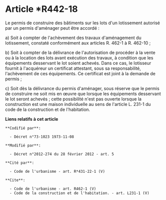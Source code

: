 # Article *R442-18

Le permis de construire des bâtiments sur les lots d'un lotissement autorisé par un permis d'aménager peut être accordé : 

a) Soit à compter de l'achèvement des travaux d'aménagement du lotissement, constaté conformément aux articles R. 462-1 à R.
462-10 ; 

b) Soit à compter de la délivrance de l'autorisation de procéder à la vente ou à la location des lots avant exécution des
travaux, à condition que les équipements desservant le lot soient achevés. Dans ce cas, le lotisseur fournit à l'acquéreur un
certificat attestant, sous sa responsabilité, l'achèvement de ces équipements. Ce certificat est joint à la demande de
permis ; 

c) Soit dès la délivrance du permis d'aménager, sous réserve que le permis de construire ne soit mis en œuvre que lorsque les
équipements desservant le lot seront achevés ; cette possibilité n'est pas ouverte lorsque la construction est une maison
individuelle au sens de l'article L. 231-1 du code de la construction et de l'habitation.

**Liens relatifs à cet article**

	**Codifié par**:

	  - Décret n°73-1023 1973-11-08

	**Modifié par**:

	  - Décret n°2012-274 du 28 février 2012 - art. 5

	**Cité par**:

	  - Code de l'urbanisme - art. R*431-22-1 (V)

	**Cite**:

	  - Code de l'urbanisme - art. R462-1 (V)
	  - Code de la construction et de l'habitation. - art. L231-1 (V)
